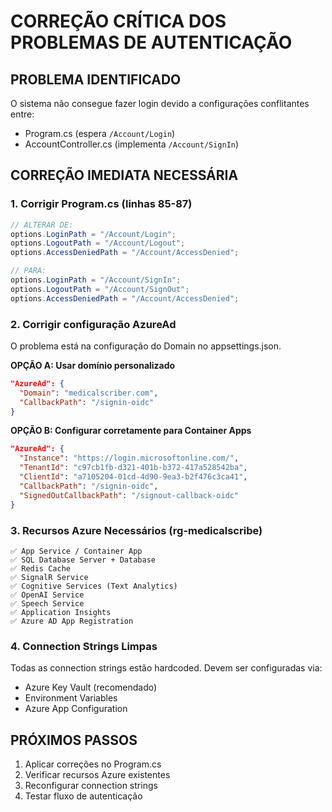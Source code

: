 # CORREÇÃO CRÍTICA DOS PROBLEMAS DE AUTENTICAÇÃO

## PROBLEMA IDENTIFICADO
O sistema não consegue fazer login devido a configurações conflitantes entre:
- Program.cs (espera `/Account/Login`)
- AccountController.cs (implementa `/Account/SignIn`)

## CORREÇÃO IMEDIATA NECESSÁRIA

### 1. Corrigir Program.cs (linhas 85-87)
```csharp
// ALTERAR DE:
options.LoginPath = "/Account/Login";
options.LogoutPath = "/Account/Logout";
options.AccessDeniedPath = "/Account/AccessDenied";

// PARA:
options.LoginPath = "/Account/SignIn";
options.LogoutPath = "/Account/SignOut";
options.AccessDeniedPath = "/Account/AccessDenied";
```

### 2. Corrigir configuração AzureAd
O problema está na configuração do Domain no appsettings.json.

**OPÇÃO A: Usar domínio personalizado**
```json
"AzureAd": {
  "Domain": "medicalscriber.com",
  "CallbackPath": "/signin-oidc"
}
```

**OPÇÃO B: Configurar corretamente para Container Apps**
```json
"AzureAd": {
  "Instance": "https://login.microsoftonline.com/",
  "TenantId": "c97cb1fb-d321-401b-b372-417a528542ba",
  "ClientId": "a7105204-01cd-4d90-9ea3-b2f476c3ca41",
  "CallbackPath": "/signin-oidc",
  "SignedOutCallbackPath": "/signout-callback-oidc"
}
```

### 3. Recursos Azure Necessários (rg-medicalscribe)
```
✅ App Service / Container App
✅ SQL Database Server + Database  
✅ Redis Cache
✅ SignalR Service
✅ Cognitive Services (Text Analytics)
✅ OpenAI Service
✅ Speech Service
✅ Application Insights
✅ Azure AD App Registration
```

### 4. Connection Strings Limpas
Todas as connection strings estão hardcoded. Devem ser configuradas via:
- Azure Key Vault (recomendado)
- Environment Variables
- Azure App Configuration

## PRÓXIMOS PASSOS
1. Aplicar correções no Program.cs
2. Verificar recursos Azure existentes
3. Reconfigurar connection strings
4. Testar fluxo de autenticação